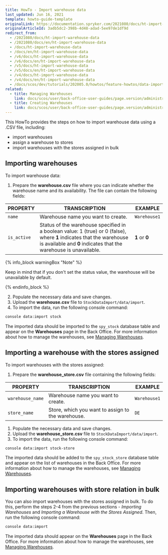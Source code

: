 ```yaml
---
title: HowTo - Import warehouse data
last_updated: Jun 16, 2021
template: howto-guide-template
originalLink: https://documentation.spryker.com/2021080/docs/ht-import-warehouse-data
originalArticleId: 3adb5dc2-398b-4d48-adad-5ee97de1df9d
redirect_from:
  - /2021080/docs/ht-import-warehouse-data
  - /2021080/docs/en/ht-import-warehouse-data
  - /docs/ht-import-warehouse-data
  - /docs/en/ht-import-warehouse-data
  - /v6/docs/ht-import-warehouse-data
  - /v6/docs/en/ht-import-warehouse-data
  - /v5/docs/ht-import-warehouse-data
  - /v5/docs/en/ht-import-warehouse-data
  - /v4/docs/ht-import-warehouse-data
  - /v4/docs/en/ht-import-warehouse-data
  - /docs/scos/dev/tutorials/202005.0/howtos/feature-howtos/data-imports/howto-import-warehouse-data.html
related:
  - title: Managing Warehouses
    link: docs/scos/user/back-office-user-guides/page.version/administration/warehouses/managing-warehouses.html
  - title: Creating Warehouses
    link: docs/scos/user/back-office-user-guides/page.version/administration/warehouses/creating-warehouses.html
---
```


This HowTo provides the steps on how to import warehouse data using a .CSV file, including:

* import warehouses
* assign a warehouse to stores
* import warehouses with the stores assigned in bulk

## Importing warehouses

To import warehouse data:

1. Prepare the **warehouse.csv** file where you can indicate whether the warehouse name and its availability. The file can contain the following fields:

| PROPERTY | TRANSCRIPTION | EXAMPLE |
| --- | --- | --- |
| `name` | Warehouse name you want to create. | `Warehouse1` |
| `is_active` | Status of the warehouse specified in a boolean value: 1 (true) or 0 (false), where **1** indicates that the warehouse is available and **0** indicates that the warehouse is unavailable. | **1** or **0** |

{% info_block warningBox "Note" %}

Keep in mind that if you don't set the status value, the warehouse will be unavailable by default.

{% endinfo_block %}

2. Populate the necessary data and save changes.
3. Upload the **warehouse.csv** file to `StockDataImport/data/import`.
4. To import the data, run the following console command:

```bash
console data:import stock
```

The imported data should be imported to the `spy_stock` database table and appear on the **Warehouses** page in the Back Office. For more information about how to manage the warehouses, see [Managing Warehouses](/docs/scos/user/back-office-user-guides/{{site.version}}/administration/warehouses/managing-warehouses.html).

## Importing a warehouse with the stores assigned

To import warehouses with the stores assigned:

1. Prepare the **warehouse_store.csv** file containing the following fields:

| PROPERTY | TRANSCRIPTION | EXAMPLE |
| --- | --- | --- |
| `warehouse_name` | Warehouse name you want to create. | `Warehouse1` |
| `store_name` | Store, which you want to assign to the warehouse. | `DE` |

1. Populate the necessary data and save changes.
2. Upload the **warehouse_store.csv** file to `StockDataImport/data/import`.
3. To import the data, run the following console command:

```bash
console data:import stock-store
```

The imported data should be added to the `spy_stock_store` database table and appear on the list of warehouses in the Back Office. For more information about how to manage the warehouses, see [Managing Warehouses](/docs/scos/user/back-office-user-guides/{{site.version}}/administration/warehouses/managing-warehouses.html).

## Importing warehouses with store relation in bulk

You can also import warehouses with the stores assigned in bulk. To do this, perform the steps 2-4 from the previous sections - *Importing Warehouses* and *Importing a Warehouse with the Stores Assigned*. Then, run the following console command:

```bash
console data:import
```

The imported data should appear on the **Warehouses** page in the Back Office. For more information about how to manage the warehouses, see [Managing Warehouses](/docs/scos/user/back-office-user-guides/{{site.version}}/administration/warehouses/managing-warehouses.html).
